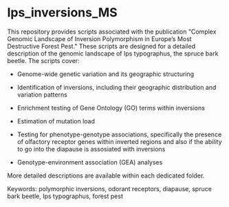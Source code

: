 # Ips_inversions_MS

This repository provides scripts associated with the publication "Complex Genomic Landscape of Inversion Polymorphism in Europe’s Most Destructive Forest Pest." These scripts are designed for a detailed description of the genomic landscape of Ips typographus, the spruce bark beetle. The scripts cover:

- Genome-wide genetic variation and its geographic structuring

- Identification of inversions, including their geographic distribution and variation patterns

- Enrichment testing of Gene Ontology (GO) terms within inversions

- Estimation of mutation load

- Testing for phenotype-genotype associations, specifically the presence of olfactory receptor genes within inverted regions and also if the ability to go into the diapause is assosiated with inversions

- Genotype-environment association (GEA) analyses




More detailed descriptions are available within each dedicated folder.



Keywords: polymorphic inversions, odorant receptors, diapause, spruce bark beetle, Ips typographus, forest pest
